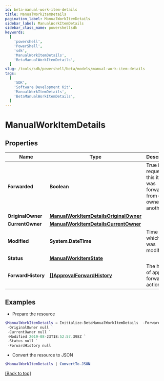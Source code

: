 ```yaml
---
id: beta-manual-work-item-details
title: ManualWorkItemDetails
pagination_label: ManualWorkItemDetails
sidebar_label: ManualWorkItemDetails
sidebar_class_name: powershellsdk
keywords:
  [
    'powershell',
    'PowerShell',
    'sdk',
    'ManualWorkItemDetails',
    'BetaManualWorkItemDetails',
  ]
slug: /tools/sdk/powershell/beta/models/manual-work-item-details
tags:
  [
    'SDK',
    'Software Development Kit',
    'ManualWorkItemDetails',
    'BetaManualWorkItemDetails',
  ]
---
```


# ManualWorkItemDetails

## Properties

| Name | Type | Description | Notes |
| --- | --- | --- | --- |
| **Forwarded** | **Boolean** | True if the request for this item was forwarded from one owner to another. | [optional] [default to $false] |
| **OriginalOwner** | [**ManualWorkItemDetailsOriginalOwner**](manual-work-item-details-original-owner) |  | [optional] |
| **CurrentOwner** | [**ManualWorkItemDetailsCurrentOwner**](manual-work-item-details-current-owner) |  | [optional] |
| **Modified** | **System.DateTime** | Time at which item was modified. | [optional] |
| **Status** | [**ManualWorkItemState**](manual-work-item-state) |  | [optional] |
| **ForwardHistory** | [**[]ApprovalForwardHistory**](approval-forward-history) | The history of approval forward action. | [optional] |

## Examples

- Prepare the resource

```powershell
$ManualWorkItemDetails = Initialize-BetaManualWorkItemDetails  -Forwarded true `
 -OriginalOwner null `
 -CurrentOwner null `
 -Modified 2019-08-23T18:52:57.398Z `
 -Status null `
 -ForwardHistory null
```

- Convert the resource to JSON

```powershell
$ManualWorkItemDetails | ConvertTo-JSON
```

[[Back to top]](#)

